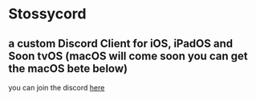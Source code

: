 # Stossycord
## a custom Discord Client for iOS, iPadOS and Soon tvOS (macOS will come soon you can get the macOS bete below)


you can join the discord [here](https://discord.com/invite/sNzwHGDVEJ)

